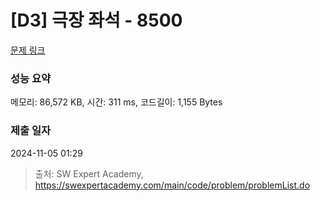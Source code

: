 # [D3] 극장 좌석 - 8500 

[문제 링크](https://swexpertacademy.com/main/code/problem/problemDetail.do?contestProbId=AWz5yIfq74QDFARQ) 

### 성능 요약

메모리: 86,572 KB, 시간: 311 ms, 코드길이: 1,155 Bytes

### 제출 일자

2024-11-05 01:29



> 출처: SW Expert Academy, https://swexpertacademy.com/main/code/problem/problemList.do